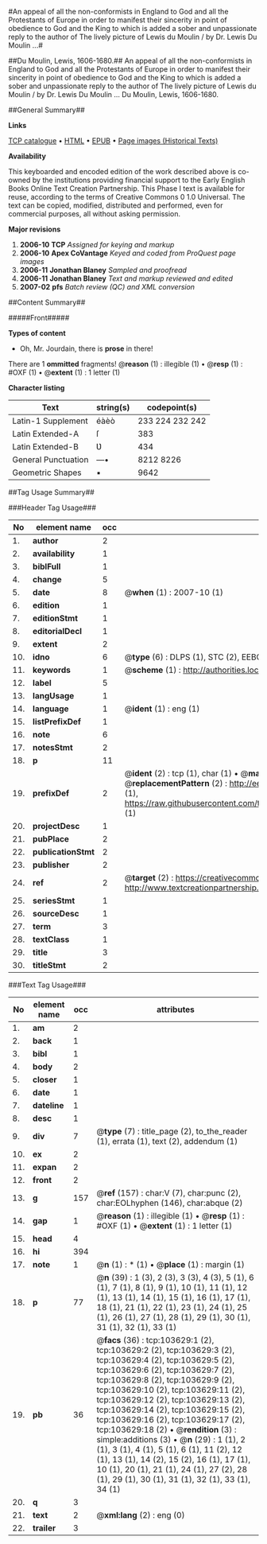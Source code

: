 #An appeal of all the non-conformists in England to God and all the Protestants of Europe in order to manifest their sincerity in point of obedience to God and the King to which is added a sober and unpassionate reply to the author of The lively picture of Lewis du Moulin / by Dr. Lewis Du Moulin ...#

##Du Moulin, Lewis, 1606-1680.##
An appeal of all the non-conformists in England to God and all the Protestants of Europe in order to manifest their sincerity in point of obedience to God and the King to which is added a sober and unpassionate reply to the author of The lively picture of Lewis du Moulin / by Dr. Lewis Du Moulin ...
Du Moulin, Lewis, 1606-1680.

##General Summary##

**Links**

[TCP catalogue](http://www.ota.ox.ac.uk/tcp/)  • 
[HTML](http://tei.it.ox.ac.uk/tcp/Texts-HTML/free/A36/A36831.html)  • 
[EPUB](http://tei.it.ox.ac.uk/tcp/Texts-EPUB/free/A36/A36831.epub) • 
[Page images (Historical Texts)](https://data.historicaltexts.jisc.ac.uk/view?pubId=eebo-15538049e&pageId=eebo-15538049e-103629-1)

**Availability**

This keyboarded and encoded edition of the
	       work described above is co-owned by the institutions
	       providing financial support to the Early English Books
	       Online Text Creation Partnership. This Phase I text is
	       available for reuse, according to the terms of Creative
	       Commons 0 1.0 Universal. The text can be copied,
	       modified, distributed and performed, even for
	       commercial purposes, all without asking permission.

**Major revisions**

1. __2006-10__ __TCP__ *Assigned for keying and markup*
1. __2006-10__ __Apex CoVantage__ *Keyed and coded from ProQuest page images*
1. __2006-11__ __Jonathan Blaney__ *Sampled and proofread*
1. __2006-11__ __Jonathan Blaney__ *Text and markup reviewed and edited*
1. __2007-02__ __pfs__ *Batch review (QC) and XML conversion*

##Content Summary##

#####Front#####

**Types of content**

  * Oh, Mr. Jourdain, there is **prose** in there!

There are 1 **ommitted** fragments! 
 @__reason__ (1) : illegible (1)  •  @__resp__ (1) : #OXF (1)  •  @__extent__ (1) : 1 letter (1)

**Character listing**


|Text|string(s)|codepoint(s)|
|---|---|---|
|Latin-1 Supplement|éàèò|233 224 232 242|
|Latin Extended-A|ſ|383|
|Latin Extended-B|Ʋ|434|
|General Punctuation|—•|8212 8226|
|Geometric Shapes|▪|9642|

##Tag Usage Summary##

###Header Tag Usage###

|No|element name|occ|attributes|
|---|---|---|---|
|1.|__author__|2||
|2.|__availability__|1||
|3.|__biblFull__|1||
|4.|__change__|5||
|5.|__date__|8| @__when__ (1) : 2007-10 (1)|
|6.|__edition__|1||
|7.|__editionStmt__|1||
|8.|__editorialDecl__|1||
|9.|__extent__|2||
|10.|__idno__|6| @__type__ (6) : DLPS (1), STC (2), EEBO-CITATION (1), OCLC (1), VID (1)|
|11.|__keywords__|1| @__scheme__ (1) : http://authorities.loc.gov/ (1)|
|12.|__label__|5||
|13.|__langUsage__|1||
|14.|__language__|1| @__ident__ (1) : eng (1)|
|15.|__listPrefixDef__|1||
|16.|__note__|6||
|17.|__notesStmt__|2||
|18.|__p__|11||
|19.|__prefixDef__|2| @__ident__ (2) : tcp (1), char (1)  •  @__matchPattern__ (2) : ([0-9\-]+):([0-9IVX]+) (1), (.+) (1)  •  @__replacementPattern__ (2) : http://eebo.chadwyck.com/downloadtiff?vid=$1&page=$2 (1), https://raw.githubusercontent.com/textcreationpartnership/Texts/master/tcpchars.xml#$1 (1)|
|20.|__projectDesc__|1||
|21.|__pubPlace__|2||
|22.|__publicationStmt__|2||
|23.|__publisher__|2||
|24.|__ref__|2| @__target__ (2) : https://creativecommons.org/publicdomain/zero/1.0/ (1), http://www.textcreationpartnership.org/docs/. (1)|
|25.|__seriesStmt__|1||
|26.|__sourceDesc__|1||
|27.|__term__|3||
|28.|__textClass__|1||
|29.|__title__|3||
|30.|__titleStmt__|2||


###Text Tag Usage###

|No|element name|occ|attributes|
|---|---|---|---|
|1.|__am__|2||
|2.|__back__|1||
|3.|__bibl__|1||
|4.|__body__|2||
|5.|__closer__|1||
|6.|__date__|1||
|7.|__dateline__|1||
|8.|__desc__|1||
|9.|__div__|7| @__type__ (7) : title_page (2), to_the_reader (1), errata (1), text (2), addendum (1)|
|10.|__ex__|2||
|11.|__expan__|2||
|12.|__front__|2||
|13.|__g__|157| @__ref__ (157) : char:V (7), char:punc (2), char:EOLhyphen (146), char:abque (2)|
|14.|__gap__|1| @__reason__ (1) : illegible (1)  •  @__resp__ (1) : #OXF (1)  •  @__extent__ (1) : 1 letter (1)|
|15.|__head__|4||
|16.|__hi__|394||
|17.|__note__|1| @__n__ (1) : * (1)  •  @__place__ (1) : margin (1)|
|18.|__p__|77| @__n__ (39) : 1 (3), 2 (3), 3 (3), 4 (3), 5 (1), 6 (1), 7 (1), 8 (1), 9 (1), 10 (1), 11 (1), 12 (1), 13 (1), 14 (1), 15 (1), 16 (1), 17 (1), 18 (1), 21 (1), 22 (1), 23 (1), 24 (1), 25 (1), 26 (1), 27 (1), 28 (1), 29 (1), 30 (1), 31 (1), 32 (1), 33 (1)|
|19.|__pb__|36| @__facs__ (36) : tcp:103629:1 (2), tcp:103629:2 (2), tcp:103629:3 (2), tcp:103629:4 (2), tcp:103629:5 (2), tcp:103629:6 (2), tcp:103629:7 (2), tcp:103629:8 (2), tcp:103629:9 (2), tcp:103629:10 (2), tcp:103629:11 (2), tcp:103629:12 (2), tcp:103629:13 (2), tcp:103629:14 (2), tcp:103629:15 (2), tcp:103629:16 (2), tcp:103629:17 (2), tcp:103629:18 (2)  •  @__rendition__ (3) : simple:additions (3)  •  @__n__ (29) : 1 (1), 2 (1), 3 (1), 4 (1), 5 (1), 6 (1), 11 (2), 12 (1), 13 (1), 14 (2), 15 (2), 16 (1), 17 (1), 10 (1), 20 (1), 21 (1), 24 (1), 27 (2), 28 (1), 29 (1), 30 (1), 31 (1), 32 (1), 33 (1), 34 (1)|
|20.|__q__|3||
|21.|__text__|2| @__xml:lang__ (2) : eng (0)|
|22.|__trailer__|3||
